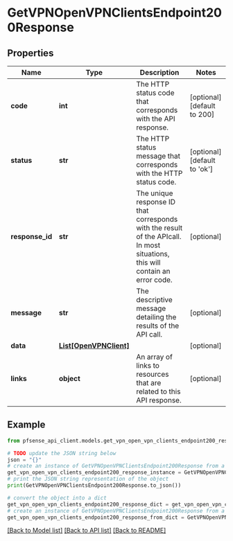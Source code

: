 # GetVPNOpenVPNClientsEndpoint200Response


## Properties

Name | Type | Description | Notes
------------ | ------------- | ------------- | -------------
**code** | **int** | The HTTP status code that corresponds with the API response. | [optional] [default to 200]
**status** | **str** | The HTTP status message that corresponds with the HTTP status code. | [optional] [default to 'ok']
**response_id** | **str** | The unique response ID that corresponds with the result of the APIcall. In most situations, this will contain an error code. | [optional] 
**message** | **str** | The descriptive message detailing the results of the API call. | [optional] 
**data** | [**List[OpenVPNClient]**](OpenVPNClient.md) |  | [optional] 
**links** | **object** | An array of links to resources that are related to this API response. | [optional] 

## Example

```python
from pfsense_api_client.models.get_vpn_open_vpn_clients_endpoint200_response import GetVPNOpenVPNClientsEndpoint200Response

# TODO update the JSON string below
json = "{}"
# create an instance of GetVPNOpenVPNClientsEndpoint200Response from a JSON string
get_vpn_open_vpn_clients_endpoint200_response_instance = GetVPNOpenVPNClientsEndpoint200Response.from_json(json)
# print the JSON string representation of the object
print(GetVPNOpenVPNClientsEndpoint200Response.to_json())

# convert the object into a dict
get_vpn_open_vpn_clients_endpoint200_response_dict = get_vpn_open_vpn_clients_endpoint200_response_instance.to_dict()
# create an instance of GetVPNOpenVPNClientsEndpoint200Response from a dict
get_vpn_open_vpn_clients_endpoint200_response_from_dict = GetVPNOpenVPNClientsEndpoint200Response.from_dict(get_vpn_open_vpn_clients_endpoint200_response_dict)
```
[[Back to Model list]](../README.md#documentation-for-models) [[Back to API list]](../README.md#documentation-for-api-endpoints) [[Back to README]](../README.md)



